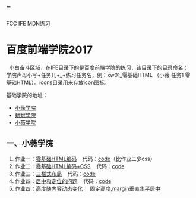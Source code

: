 # -
FCC IFE MDN练习

<h1>百度前端学院2017</h1>
<p>&nbsp;&nbsp;小白奋斗区域，在IFE目录下的是百度前端学院的练习，该目录下的目录命名：学院声母小写+任务几+_+练习任务名，例：xw01_零基础HTML （小薇 任务1 零基础HTML）。icons目录用来存放icon图标。</p>
<p>基础学院的地址：</P>
<ul>
  <li><a href="http://ife.baidu.com/college/detail/id/9" target="_blank">小薇学院</a></li>
  <li><a href="http://ife.baidu.com/college/detail/id/10" target="_blank">斌斌学院</a></li>
  <li><a href="http://ife.baidu.com/college/detail/id/11" target="_blank">小薇学院</a></li>
</ul>
<h2>一、小薇学院</h2>
<ol>
  <li>作业一：<a href="https://caifu23.github.io/training/IFE/xw01_%E9%9B%B6%E5%9F%BA%E7%A1%80HTML/index.html#luhan">零基础HTML编码</a>&nbsp;&nbsp;&nbsp;&nbsp;代码：<a href="https://github.com/caifu23/training/tree/master/IFE/xw01_%E9%9B%B6%E5%9F%BA%E7%A1%80HTML" target="_blank">code</a>（比作业二少css）</li>
  <li>作业二：<a href="https://caifu23.github.io/training/IFE/xw01_%E9%9B%B6%E5%9F%BA%E7%A1%80HTML/index.html#luhan">零基础HTML编码+CSS</a>&nbsp;&nbsp;&nbsp;&nbsp;代码：<a href="https://github.com/caifu23/training/tree/master/IFE/xw01_%E9%9B%B6%E5%9F%BA%E7%A1%80HTML" target="_blank">code</a></li>
  <li>作业三：<a href="https://caifu23.github.io/training/IFE/xw03_%E4%B8%89%E6%A0%8F%E5%BC%8F%E5%B8%83%E5%B1%80/index.html">三栏式布局</a>&nbsp;&nbsp;&nbsp;&nbsp;代码：<a href="https://github.com/caifu23/training/tree/master/IFE/xw03_%E4%B8%89%E6%A0%8F%E5%BC%8F%E5%B8%83%E5%B1%80">code</a></li>
  <li>作业四：<a href="https://caifu23.github.io/training/IFE/xw04_%E5%AE%9A%E4%BD%8D%E5%92%8C%E5%B1%85%E4%B8%AD%E9%97%AE%E9%A2%98/01_FixedHeight.html">居中和定位的问题</a>&nbsp;&nbsp;&nbsp;&nbsp;代码：<a href="https://github.com/caifu23/training/tree/master/IFE/xw04_%E5%AE%9A%E4%BD%8D%E5%92%8C%E5%B1%85%E4%B8%AD%E9%97%AE%E9%A2%98">code</a></li>
  <li>作业四：<a href="https://caifu23.github.io/training/IFE/xw04_%E5%AE%9A%E4%BD%8D%E5%92%8C%E5%B1%85%E4%B8%AD%E9%97%AE%E9%A2%98/02_autoHeight.html">高度随内容动态变化</a>&nbsp;&nbsp;&nbsp;&nbsp;
  <a href="https://caifu23.github.io/training/IFE/xw04_%E5%AE%9A%E4%BD%8D%E5%92%8C%E5%B1%85%E4%B8%AD%E9%97%AE%E9%A2%98/03_FixedHeight.html">固定高度,margin垂直水平居中</a>
  </li>
</ol>